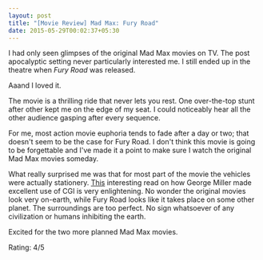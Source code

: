 ```yaml
---
layout: post
title: "[Movie Review] Mad Max: Fury Road"
date: 2015-05-29T00:02:37+05:30
---
```


I had only seen glimpses of the original Mad Max movies on TV.
The post apocalyptic setting never particularly interested me.
I still ended up in the theatre when *Fury Road* was released.

Aaand I loved it.

The movie is a thrilling ride that never lets you rest.
One over-the-top stunt after other kept me on the edge of my seat. 
I could noticeably hear all the other audience gasping after every sequence.

For me, most action movie euphoria tends to fade after a day or two; that doesn't seem to be the case for Fury Road.
I don't think this movie is going to be forgettable and I've made it a point to make sure I watch the original Mad Max movies someday.

What really surprised me was that for most part of the movie the vehicles were actually stationery.
[This](http://squaremans.com/fury-road/) interesting read on how George Miller made excellent use of CGI is very enlightening.
No wonder the original movies look very on-earth, while Fury Road looks like it takes place on some other planet.
The surroundings are too perfect. No sign whatsoever of any civilization or humans inhibiting the earth.

Excited for the two more planned Mad Max movies.

Rating: 4/5
